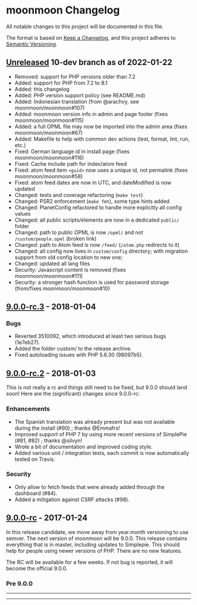 # moonmoon Changelog

All notable changes to this project will be documented in this file.

The format is based on [Keep a Changelog](https://keepachangelog.com/en/1.0.0/),
and this project adheres to [Semantic Versioning](https://semver.org/spec/v2.0.0.html).



## [Unreleased] 10-dev branch as of 2022-01-22

- Removed: support for PHP versions older than 7.2
- Added: support for PHP from 7.2 to 8.1
- Added: this changelog
- Added: PHP version support policy (see README.md)
- Added: Indonesian translation (from @arachvy, see moonmoon/moonmoon#107)
- Added: moonmoon version info in admin and page footer (fixes moonmoon/moonmoon#115)
- Added: a full OPML file may now be imported into the admin area (fixes moonmoon/moonmoon#67)
- Added: Makefile to help with common dev actions (test, format, lint, run, etc.)
- Fixed: German language id in install page (fixes moonmoon/moonmoon#116)
- Fixed: Cache include path  for index/atom feed
- Fixed: atom feed item `<guid>` now uses a unique id, not permalink (fixes moonmoon/moonmoon#58)
- Fixed: atom feed dates are now in UTC, and dateModified is now updated
- Changed: tests and coverage refactoring (`make test`)
- Changed: PSR2 enforcement (`make fmt`), some type hints added
- Changed: PlanetConfig refactored to handle more explicitly all config values
- Changed: all public scripts/elements are now in a dedicated `public/` folder
- Changed: path to public OPML is now `/opml/` and not `/custom/people.opml` (broken link)
- Changed: path to Atom feed is now `/feed/` (`/atom.php` redirects to it)
- Changed: all config now lives in `custom/config` directory;
  with migration support from old config location to new one;
- Changed: updated all lang files
- Security: Javascript content is removed (fixes moonmoon/moonmoon#111)
- Security: a stronger hash function is used for password storage (from/fixes moonmoon/moonmoon#10)


## [9.0.0-rc.3] - 2018-01-04

### Bugs

* Reverted 3510092, which introduced at least two serious bugs (1e7eb27).
* Added the folder custom/ to the release archive.
* Fixed autoloading issues with PHP 5.6.30 (98097b5).


## [9.0.0-rc.2] - 2018-01-03

This is not really a rc and things still need to be fixed, but 9.0.0 should land soon!
Here are the (significant) changes since 9.0.0-rc:

### Enhancements

* The Spanish translation was already present but was not available during the install (#90) ; thanks @Emmafrs!
* Improved support of PHP 7 by using more recent versions of SimplePie (#81, #82) ; thanks @silvyn!
* Wrote a bit of documentation and improved coding style.
* Added various unit / integration tests, each commit is now automatically tested on Travis.

### Security

* Only allow to fetch feeds that were already added through the dashboard (#84).
* Added a mitigation against CSRF attacks (#98).


## [9.0.0-rc] - 2017-01-24

In this release candidate, we move away from year.month versioning to use semver.
The next version of moonmoon will be 9.0.0.
This release contains everything that is in master, including updates to Simplepie.
This should help for people using newer versions of PHP. There are no new features.

The RC will be available for a few weeks. If not bug is reported, it will become the official 9.0.0.


### Pre 9.0.0

---

[Unreleased]: https://github.com/rdalverny/moonmoon/compare/9.0.0-rc.3...10-dev
[9.0.0-rc.3]: https://github.com/moonmoon/moonmoon/compare/9.0.0-rc.2...9.0.0-rc.3
[9.0.0-rc.2]: https://github.com/moonmoon/moonmoon/compare/9.0.0-rc...9.0.0-rc.2
[9.0.0-rc]: https://github.com/moonmoon/moonmoon/releases/tag/9.0.0-rc
[pre-9]: https://github.com/moonmoon/moonmoon/compare/ec4326e4bab52c558d1f2564ab2fa0545f81b071...23267b401439199a8bf3d5c9733f70d5d0e3d3d1

---